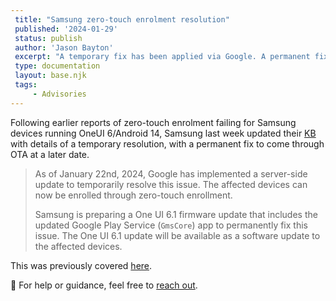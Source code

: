 ```yaml
---
 title: "Samsung zero-touch enrolment resolution"
 published: '2024-01-29'
 status: publish
 author: 'Jason Bayton'
 excerpt: "A temporary fix has been applied via Google. A permanent fix will be pushed OTA later."
 type: documentation
 layout: base.njk
 tags:
     - Advisories
---
```

Following earlier reports of zero-touch enrolment failing for Samsung devices running OneUI 6/Android 14, Samsung last week updated their [KB](https://docs.samsungknox.com/admin/knox-platform-for-enterprise/kbas/kba-1120-unable-to-enroll-device-with-zero-touch-enrollment/) with details of a temporary resolution, with a permanent fix to come through OTA at a later date.

> As of January 22nd, 2024, Google has implemented a server-side update to temporarily resolve this issue. The affected devices can now be enrolled through zero-touch enrollment.
>
> Samsung is preparing a One UI 6.1 firmware update that includes the updated Google Play Service (`GmsCore`) app to permanently fix this issue. The One UI 6.1 update will be available as a software update to the affected devices.

This was previously covered [here](/notes/82/).

🛟 For help or guidance, feel free to [reach out](/support/).